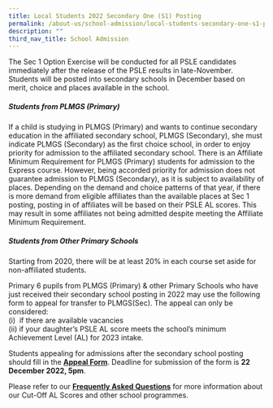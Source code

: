 ```yaml
---
title: Local Students 2022 Secondary One (S1) Posting
permalink: /about-us/school-admission/local-students-secondary-one-s1-posting/
description: ""
third_nav_title: School Admission
---
```

The Sec 1 Option Exercise will be conducted for all PSLE candidates immediately after the release of the PSLE results in late-November. Students will be posted into secondary schools in December based on merit, choice and places available in the school.

##### Students from PLMGS (Primary)
##### 

If a child is studying in PLMGS (Primary) and wants to continue secondary education in the affiliated secondary school, PLMGS (Secondary), she must indicate PLMGS (Secondary) as the first choice school, in order to enjoy priority for admission to the affiliated secondary school. There is an Affiliate Minimum Requirement for PLMGS (Primary) students for admission to the Express course. However, being accorded priority for admission does not guarantee admission to PLMGS (Secondary), as it is subject to availability of places. Depending on the demand and choice patterns of that year, if there is more demand from eligible affiliates than the available places at Sec 1 posting, posting in of affiliates will be based on their PSLE AL scores. This may result in some affiliates not being admitted despite meeting the Affiliate Minimum Requirement.
  
##### Students from Other Primary Schools
##### 
Starting from 2020, there will be at least 20% in each course set aside for non-affiliated students.  
  
Primary 6 pupils from PLMGS (Primary) & other Primary Schools who have just received their secondary school posting in 2022 may use the following form to appeal for transfer to PLMGS(Sec). The appeal can only be considered:  
(i)  if there are available vacancies  
(ii) if your daughter’s PSLE AL score meets the school’s minimum Achievement Level (AL) for 2023 intake.
  
Students appealing for admissions after the secondary school posting should fill in the **[Appeal Form](https://form.gov.sg/6398a4460846b000120aafa3)**. Deadline for submission of the form is **22 December 2022, 5pm**.  
  
Please refer to our [**Frequently Asked Questions**](/files/faq%20for%202022%20sec%201%20posting%20exercise_21_dec_2022.pdf) for more information about our Cut-Off AL Scores and other school programmes.